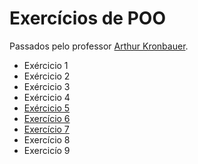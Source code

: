 # Exercícios de POO
Passados pelo professor [Arthur Kronbauer](https://github.com/arturKronbauer).
- Exércicio 1
- Exércicio 2
- Exércicio 3
- Exércicio 4
- [Exércicio 5](https://github.com/arthur-cristo-silva/Exercicios-POO2/tree/main/src/ex5conversorDeMoedas)
- [Exercício 6](https://github.com/arthur-cristo-silva/Exercicios-POO2/tree/main/src/ex6bank)
- [Exercício 7](https://github.com/arthur-cristo-silva/Exercicios-POO2/tree/main/src/ex7aluguel)
- Exercício 8
- Exercicío 9
